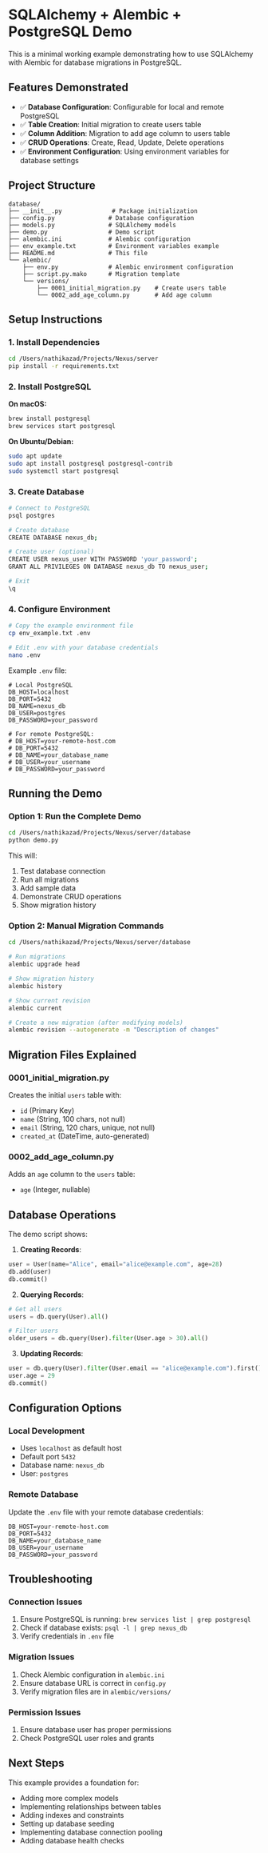 # SQLAlchemy + Alembic + PostgreSQL Demo

This is a minimal working example demonstrating how to use SQLAlchemy with Alembic for database migrations in PostgreSQL.

## Features Demonstrated

- ✅ **Database Configuration**: Configurable for local and remote PostgreSQL
- ✅ **Table Creation**: Initial migration to create users table
- ✅ **Column Addition**: Migration to add age column to users table
- ✅ **CRUD Operations**: Create, Read, Update, Delete operations
- ✅ **Environment Configuration**: Using environment variables for database settings

## Project Structure

```
database/
├── __init__.py              # Package initialization
├── config.py               # Database configuration
├── models.py               # SQLAlchemy models
├── demo.py                 # Demo script
├── alembic.ini             # Alembic configuration
├── env_example.txt         # Environment variables example
├── README.md               # This file
└── alembic/
    ├── env.py              # Alembic environment configuration
    ├── script.py.mako      # Migration template
    └── versions/
        ├── 0001_initial_migration.py    # Create users table
        └── 0002_add_age_column.py       # Add age column
```

## Setup Instructions

### 1. Install Dependencies

```bash
cd /Users/nathikazad/Projects/Nexus/server
pip install -r requirements.txt
```

### 2. Install PostgreSQL

**On macOS:**
```bash
brew install postgresql
brew services start postgresql
```

**On Ubuntu/Debian:**
```bash
sudo apt update
sudo apt install postgresql postgresql-contrib
sudo systemctl start postgresql
```

### 3. Create Database

```bash
# Connect to PostgreSQL
psql postgres

# Create database
CREATE DATABASE nexus_db;

# Create user (optional)
CREATE USER nexus_user WITH PASSWORD 'your_password';
GRANT ALL PRIVILEGES ON DATABASE nexus_db TO nexus_user;

# Exit
\q
```

### 4. Configure Environment

```bash
# Copy the example environment file
cp env_example.txt .env

# Edit .env with your database credentials
nano .env
```

Example `.env` file:
```env
# Local PostgreSQL
DB_HOST=localhost
DB_PORT=5432
DB_NAME=nexus_db
DB_USER=postgres
DB_PASSWORD=your_password

# For remote PostgreSQL:
# DB_HOST=your-remote-host.com
# DB_PORT=5432
# DB_NAME=your_database_name
# DB_USER=your_username
# DB_PASSWORD=your_password
```

## Running the Demo

### Option 1: Run the Complete Demo

```bash
cd /Users/nathikazad/Projects/Nexus/server/database
python demo.py
```

This will:
1. Test database connection
2. Run all migrations
3. Add sample data
4. Demonstrate CRUD operations
5. Show migration history

### Option 2: Manual Migration Commands

```bash
cd /Users/nathikazad/Projects/Nexus/server/database

# Run migrations
alembic upgrade head

# Show migration history
alembic history

# Show current revision
alembic current

# Create a new migration (after modifying models)
alembic revision --autogenerate -m "Description of changes"
```

## Migration Files Explained

### 0001_initial_migration.py
Creates the initial `users` table with:
- `id` (Primary Key)
- `name` (String, 100 chars, not null)
- `email` (String, 120 chars, unique, not null)
- `created_at` (DateTime, auto-generated)

### 0002_add_age_column.py
Adds an `age` column to the `users` table:
- `age` (Integer, nullable)

## Database Operations

The demo script shows:

1. **Creating Records**:
```python
user = User(name="Alice", email="alice@example.com", age=28)
db.add(user)
db.commit()
```

2. **Querying Records**:
```python
# Get all users
users = db.query(User).all()

# Filter users
older_users = db.query(User).filter(User.age > 30).all()
```

3. **Updating Records**:
```python
user = db.query(User).filter(User.email == "alice@example.com").first()
user.age = 29
db.commit()
```

## Configuration Options

### Local Development
- Uses `localhost` as default host
- Default port `5432`
- Database name: `nexus_db`
- User: `postgres`

### Remote Database
Update the `.env` file with your remote database credentials:
```env
DB_HOST=your-remote-host.com
DB_PORT=5432
DB_NAME=your_database_name
DB_USER=your_username
DB_PASSWORD=your_password
```

## Troubleshooting

### Connection Issues
1. Ensure PostgreSQL is running: `brew services list | grep postgresql`
2. Check if database exists: `psql -l | grep nexus_db`
3. Verify credentials in `.env` file

### Migration Issues
1. Check Alembic configuration in `alembic.ini`
2. Ensure database URL is correct in `config.py`
3. Verify migration files are in `alembic/versions/`

### Permission Issues
1. Ensure database user has proper permissions
2. Check PostgreSQL user roles and grants

## Next Steps

This example provides a foundation for:
- Adding more complex models
- Implementing relationships between tables
- Adding indexes and constraints
- Setting up database seeding
- Implementing database connection pooling
- Adding database health checks
